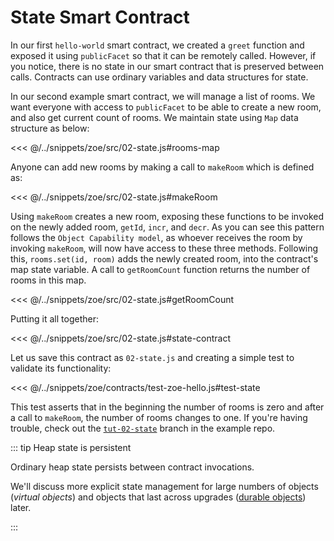 # State Smart Contract

In our first `hello-world` smart contract, we created a `greet` function and exposed it using `publicFacet` so that it can be remotely called. However, if you notice, there is no state in our smart contract that is preserved between calls. Contracts can use ordinary variables and data structures for state. 

In our second example smart contract, we will manage a list of rooms. We want everyone with access to `publicFacet` to be able to create a new room, and also get current count of rooms. We maintain state using `Map` data structure as below:

<<< @/../snippets/zoe/src/02-state.js#rooms-map

Anyone can add new rooms by making a call to `makeRoom` which is defined as:

<<< @/../snippets/zoe/src/02-state.js#makeRoom

Using `makeRoom` creates a new room, exposing these functions to be invoked on the newly added room, `getId`, `incr`, and `decr`. As you can see this pattern follows the `Object Capability model`, as whoever receives the room by invoking `makeRoom`, will now have access to these three methods. Following this, `rooms.set(id, room)` adds the newly created room, into the contract's map state variable. A call to `getRoomCount` function returns the number of rooms in this map.

<<< @/../snippets/zoe/src/02-state.js#getRoomCount

Putting it all together:

<<< @/../snippets/zoe/src/02-state.js#state-contract

Let us save this contract as `02-state.js` and creating a simple test to validate its functionality: 

<<< @/../snippets/zoe/contracts/test-zoe-hello.js#test-state

This test asserts that in the beginning the number of rooms is zero and after a call to `makeRoom`, the number of rooms changes to one. If you're having trouble, check out the [`tut-02-state`](https://github.com/Agoric/dapp-offer-up/tree/tut-02-state) branch in the example repo.

::: tip Heap state is persistent

Ordinary heap state persists between contract invocations.

We'll discuss more explicit state management for
large numbers of objects (_virtual objects_) and
objects that last across upgrades ([durable objects](./contract-upgrade#durability)) later.

:::
